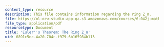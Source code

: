```yaml
---
content_type: resource
description: This file contains information regarding the ring Z_n.
file: https://ol-ocw-studio-app-qa.s3.amazonaws.com/courses/6-042j-mathematics-for-computer-science-spring-2015/0891c5ec4a20704cf9796b165984b113_MIT6_042JS15_TheRingZn.pdf
file_type: application/pdf
resourcetype: Document
title: 'Euler''s Theorem: The Ring Z_n'
uid: 0891c5ec-4a20-704c-f979-6b165984b113
---
```

